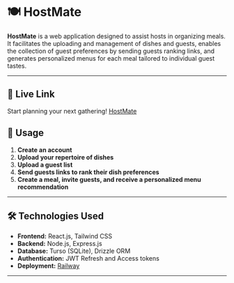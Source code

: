 # 🍽️ HostMate

**HostMate** is a web application designed to assist hosts in organizing meals. It facilitates the uploading and management of dishes and guests, enables the collection of guest preferences by sending guests ranking links, and generates personalized menus for each meal tailored to individual guest tastes.

---
## 🔗 Live Link

Start planning your next gathering! [HostMate](https://meal-planner-production-ed5f.up.railway.app/)

## 📖 Usage

1. **Create an account**  
2. **Upload your repertoire of dishes**  
3. **Upload a guest list**  
4. **Send guests links to rank their dish preferences**
5. **Create a meal, invite guests, and receive a personalized menu recommendation**

---

## 🛠 Technologies Used

- **Frontend:** React.js, Tailwind CSS  
- **Backend:** Node.js, Express.js  
- **Database:** Turso (SQLite), Drizzle ORM 
- **Authentication:** JWT Refresh and Access tokens
- **Deployment:** [Railway](https://railway.com/)

---